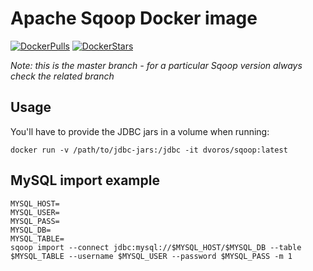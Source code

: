 # Apache Sqoop Docker image

[![DockerPulls](https://img.shields.io/docker/pulls/dvoros/sqoop.svg)](https://registry.hub.docker.com/u/dvoros/sqoop/)
[![DockerStars](https://img.shields.io/docker/stars/dvoros/sqoop.svg)](https://registry.hub.docker.com/u/dvoros/sqoop/)

_Note: this is the master branch - for a particular Sqoop version always check the related branch_

## Usage

You'll have to provide the JDBC jars in a volume when running:

```
docker run -v /path/to/jdbc-jars:/jdbc -it dvoros/sqoop:latest
```

## MySQL import example

```
MYSQL_HOST=
MYSQL_USER=
MYSQL_PASS=
MYSQL_DB=
MYSQL_TABLE=
sqoop import --connect jdbc:mysql://$MYSQL_HOST/$MYSQL_DB --table $MYSQL_TABLE --username $MYSQL_USER --password $MYSQL_PASS -m 1
```
